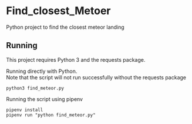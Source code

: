 # Find_closest_Metoer
Python project to find the closest meteor landing

## Running

This project requires Python 3 and the requests package.

Running directly with Python.  
Note that the script will not run successfully without the requests package

`python3 find_meteor.py`

Running the script using pipenv

```
pipenv install
pipenv run "python find_meteor.py"
```
